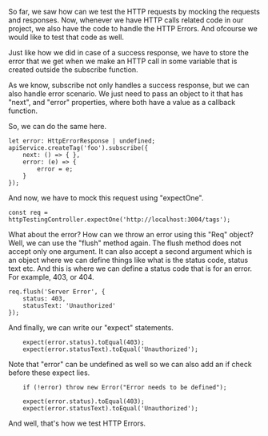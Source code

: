 So far, we saw how can we test the HTTP requests by mocking the requests and responses. Now, whenever we have HTTP calls related code in our project, we also have the code to handle the HTTP Errors. And ofcourse we would like to test that code as well.

Just like how we did in case of a success response, we have to store the error that we get when we make an HTTP call in some variable that is created outside the subscribe function.

As we know, subscribe not only handles a success response, but we can also handle error scenario. We just need to pass an object to it that has "next", and "error" properties, where both have a value as a callback function.

So, we can do the same here.

    let error: HttpErrorResponse | undefined;
    apiService.createTag('foo').subscribe({
        next: () => { },
        error: (e) => {
            error = e;
        }
    });

And now, we have to mock this request using "expectOne".

    const req = httpTestingController.expectOne('http://localhost:3004/tags');

What about the error? How can we throw an error using this "Req" object? Well, we can use the "flush" method again. The flush method does not accept only one argument. It can also accept a second argument which is an object where we can define things like what is the status code, status text etc. And this is where we can define a status code that is for an error. For example, 403, or 404.

    req.flush('Server Error', {
        status: 403,
        statusText: 'Unauthorized'
    });

And finally, we can write our "expect" statements.

        expect(error.status).toEqual(403);
        expect(error.statusText).toEqual('Unauthorized');

Note that "error" can be undefined as well so we can also add an if check before these expect lies.

        if (!error) throw new Error("Error needs to be defined");

        expect(error.status).toEqual(403);
        expect(error.statusText).toEqual('Unauthorized');

And well, that's how we test HTTP Errors.

